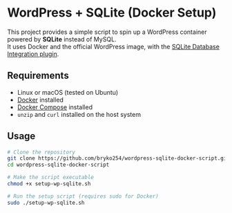 # WordPress + SQLite (Docker Setup)

This project provides a simple script to spin up a WordPress container powered by **SQLite** instead of MySQL.  
It uses Docker and the official WordPress image, with the [SQLite Database Integration plugin](https://wordpress.org/plugins/sqlite-database-integration/).

## Requirements
- Linux or macOS (tested on Ubuntu)
- [Docker](https://docs.docker.com/get-docker/) installed
- [Docker Compose](https://docs.docker.com/compose/install/) installed
- `unzip` and `curl` installed on the host system

## Usage
```bash
# Clone the repository
git clone https://github.com/bryko254/wordpress-sqlite-docker-script.git
cd wordpress-sqlite-docker-script

# Make the script executable
chmod +x setup-wp-sqlite.sh

# Run the setup script (requires sudo for Docker)
sudo ./setup-wp-sqlite.sh
